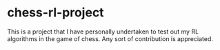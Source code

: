 # chess-rl-project
This is a project that I have personally undertaken to test out my RL algorithms in the game of chess. Any sort of contribution is appreciated.
